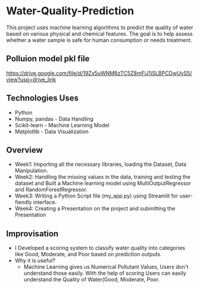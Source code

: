 # Water-Quality-Prediction
This project uses machine learning algorithms to predict the quality of water based on various physical and chemical features. The goal is to help assess whether a water sample is safe for human consumption or needs treatment.
## Polluion model pkl file
https://drive.google.com/file/d/19Zx5uWNM8zTC5Z8mFiJ1iSLBPCDwUvS5/view?usp=drive_link

## Technologies Uses

  - Python
  - Numpy, pandas - Data Handling
  - Scikit-learn - Machine Learning Model
  - Matplotlib - Data Visualization

## Overview
  - Week1: Importing all the necessary libraries, loading the Dataset, Data Manipulation.
  - Week2: Handling the missing values in the data, training and testing the dataset and Built a Machine learning model using MultiOutputRegressor and RandomForestRegressor.
  - Week3: Writing a Python Script file (my_app.py) using Streamlit for user-fiendly interface.
  - Week4: Creating a Presentation on the project and submitting the Presentation

## Improvisation
  - I Developed a scoring system to classify water quality into categories like Good, Moderate, and Poor based on prediction outputs.
  - Why it is useful?
      - Machine Learning gives us Numerical Pollutant Values, Users don't understand those easily. With the help of scoring Users can easily understand the Quality of Water(Good, Moderate, Poor.
